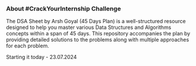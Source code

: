 ### About #CrackYourInternship Challenge
The DSA Sheet by Arsh Goyal (45 Days Plan) is a well-structured resource designed to help you master various Data Structures and Algorithms concepts within a span of 45 days.
This repository accompanies the plan by providing detailed solutions to the problems along with multiple approaches for each problem.

Starting it today - 23.07.2024
